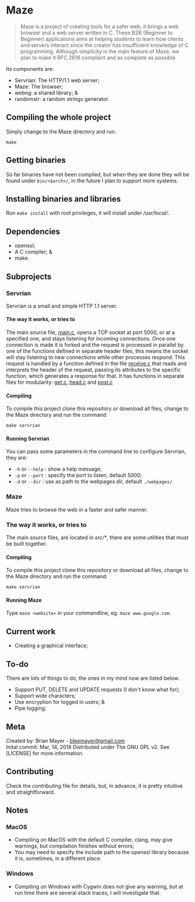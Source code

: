 # Maze

>Maze is a project of creating tools for a safer web, it brings a web browser and a web server written in C. These B2B (Beginner to Beginner) applications aims at helping students to learn how clients and servers interact since the creator has insufficient knowledge of C programming. Although simplicity is the main feature of Maze, we plan to make it RFC 2616 compliant and as complete as possible. 

Its components are:

- Servrian: The HTTP/1.1 web server;
- Maze: The browser;
- webng: a shared library; &
- randomstr: a random strings generator.

## Compiling the whole project

Simply change to the Maze directory and run:

`make`

## Getting binaries

So far binaries have not been compiled, but when they are done they will be found under `bin/<$arch>/`, in the future I plan to support more systems.

## Installing binaries and libraries

Run `make install` with root privileges, it will install under */usr/local/*.

## Dependencies

- openssl;
- A C compiler; &
- make.

## Subprojects

### Servrian

Servrian is a small and simple HTTP 1.1 server.

#### The way it works, or tries to

The main source file, [main.c](src/servrian/main.c), opens a TCP socket at port 5000, or at a specified one, and stays listening for incoming connections. Once one connection is made it is forked and the request is processed in parallel by one of the functions defined in separate header files, this means the socket will stay listening to new connections while other processes respond. This request is handled by a function defined in the file [receive.c](src/servrian/receive.c) that reads and interprets the header of the request, passing its attributes to the specific function, which generates a response for that. It has functions in separate files for modularity: [get.c](src/servrian/get.c), [head.c](src/servrian/head.c) and [post.c](src/servrian/post.c)

#### Compiling

To compile this project clone this repository or download all files, change to the Maze directory and run the command:

`make servrian`

#### Running Servrian

You can pass some parameters in the command line to configure Servrian, they are:

- `-h` or `--help` : show a help message;
- `-p` or `--port` : specify the port to listen, default 5000;
- `-d` or `--dir` : use as path to the webpages dir, default `./webpages/`.

### Maze 

Maze tries to browse the web in a faster and safer manner.

### The way it works, or tries to

The main source files, are located in *src/\**, there are some utilities that must be built together.

#### Compiling

To compile this project clone this repository or download all files, change to the Maze directory and run the command:

`make servrian`

#### Running Maze

Type `maze <website>` in your commandline, eg. `maze www.google.com`. 

## Current work

- Creating a graphical interface;

## To-do

There are lots of things to do, the ones in my mind now are listed below.

- Support PUT, DELETE and UPDATE requests (I don't know what for);
- Support wide characters;
- Use encryption for logged in users; &
- Pipe logging.

## Meta

Created by: Brian Mayer - bleemayer@gmail.com	
Inital commit: Mar, 14, 2018
Distributed under The GNU GPL v2. See [LICENSE] for more information.

## Contributing

Check the *contributing* file for details, but, in advance, it is pretty intuitive and straightforward.

## Notes

### MacOS

- Compiling on MacOS with the default C compiler, clang, may give warnings, but compilation finishes without errors;
- You may need to specify the include path to the openssl library because it is, sometimes, in a different place.

### Windows

- Compiling on Windows with Cygwin does not give any warning, but at run time there are several stack traces, I will investigate that.
